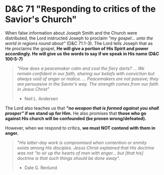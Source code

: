# D&C 71 "Responding to critics of the Savior's Church"
When false information about Joseph Smith and the Church were distributed, the Lord instructed Joseph to proclaim *"my gospel... unto the world in regions round about"* (D&C 71:1-3). The Lord tells Joseph that as He proclaims the gospel, **He will give a portion of His Spirit and power accordingly. He will give us the words to say if we speak in His name (D&C 100:5-7)** 

> *"How does a peacemaker calm and cool the fiery darts? ... We remain confident in our faith, sharing our beliefs with conviction but always void of anger or malice. … Peacemakers are not passive; they are persuasive in the Savior’s way. The strength comes from our faith in Jesus Christ"*
> - Neil L. Andersen

The Lord also teaches us that ***"no weapon that is formed against you shall prosper"* if we stand up for Him.** He also promises that **those who go against His church will be confounded (be proven wrong/defeated).**  

However, when we respond to critics, **we must NOT contend with them in anger.**

> "*His latter-day work is compromised when contention or enmity exists among His disciples. Jesus Christ explained that His doctrine was not "to sir up the hearts of men with anger... but [that his] doctrine is that such things should be done away".* 
> - Dale G. Renlund 

